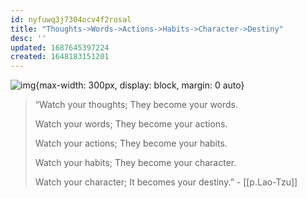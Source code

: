 ```yaml
---
id: nyfuwq3j7304ocv4f2rosal
title: "Thoughts->Words->Actions->Habits->Character->Destiny"
desc: ''
updated: 1687645397224
created: 1648183151201
---
```


![img](/assets/images/Screen_Shot_2022-03-24_at_9.39.39_PM.png){max-width: 300px, display: block, margin: 0 auto}

> “Watch your thoughts; They become your words.
> 
> Watch your words; They become your actions.
> 
> Watch your actions; They become your habits.
> 
> Watch your habits; They become your character.
> 
> Watch your character; It becomes your destiny.” - [[p.Lao-Tzu]]